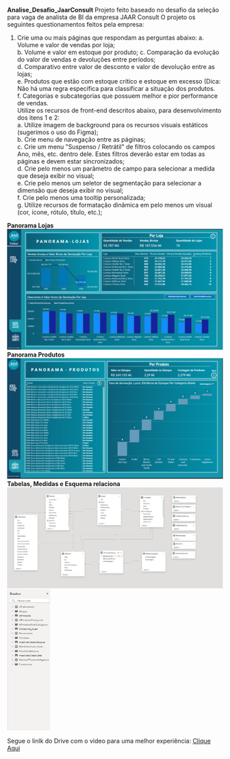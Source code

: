 **Analise_Desafio_JaarConsult**
Projeto feito baseado no desafio da seleção para vaga de analista de BI da empresa JAAR Consult
O projeto os seguintes questionamentos feitos pela empresa:

1.	Crie uma ou mais páginas que respondam as perguntas abaixo:
		a.	Volume e valor de vendas por loja; <br>
		b.	Volume e valor em estoque por produto;
		c.	Comparação da evolução do valor de vendas e devoluções entre períodos; <br>
		d. Comparativo entre valor de desconto e valor de devolução entre as lojas; <br>
		e. Produtos que estão com estoque crítico e estoque em excesso (Dica: Não há uma regra específica para classificar a situação dos produtos. <br>
		f. Categorias e subcategorias que possuem melhor e pior performance de vendas.<br>
	Utilize os recursos de front-end descritos abaixo, para desenvolvimento dos itens 1 e 2:<br>
		a. Utilize imagem de background para os recursos visuais estáticos (sugerimos o uso do Figma);<br>
		b.	Crie menu de navegação entre as páginas;<br>
		c.	Crie um menu "Suspenso / Retrátil" de filtros colocando os campos Ano, mês, etc. dentro dele. Estes filtros deverão estar em todas as páginas e devem estar sincronizados;<br>
		d. Crie pelo menos um parâmetro de campo para selecionar a medida que deseja exibir no visual;<br>
		e. Crie pelo menos um seletor de segmentação para selecionar a dimensão que deseja exibir no visual;<br>
		f. Crie pelo menos uma tooltip personalizada;<br>
		g. Utilize recursos de formatação dinâmica em pelo menos um visual (cor, ícone, rótulo, título, etc.);

**Panorama Lojas** <br>
<img src="https://github.com/matheus-oliveir4/Analise_Desafio_JaarConsult/blob/main/Panorama%20Lojas.PNG" alt="Panorama Lojas " width= 700px> <br>
**Panorama Produtos** <br>
<img src="https://github.com/matheus-oliveir4/Analise_Desafio_JaarConsult/blob/main/Panorama%20Produtos.PNG" alt = "Panorama Produtos" width=700px> <br> 
**Tabelas, Medidas e Esquema relaciona**<br>
<img src="https://github.com/matheus-oliveir4/Analise_Desafio_JaarConsult/blob/main/Esquema_relacional.png" alt="Esquema_relacional " width= 700px > 
<img src="https://github.com/matheus-oliveir4/Analise_Desafio_JaarConsult/blob/main/Colunas%20e%20Medidas.png" alt="Colunas e Medidas " width= 100px height = 328px > <br>

Segue o linlk do Drive com o video para uma melhor experiência:
[Clique Aqui](https://drive.google.com/drive/folders/1yvabhNfKxLz-P2mrPnkivRGCoPnBl5ac?usp=sharing)
